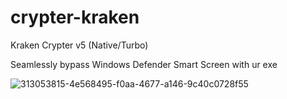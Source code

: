 # crypter-kraken
Kraken Crypter v5 (Native/Turbo)

Seamlessly bypass Windows Defender Smart Screen with ur exe


![313053815-4e568495-f0aa-4677-a146-9c40c0728f55](https://github.com/k4itruns/crypter-kraken/assets/165021327/e07b6862-2897-4335-a342-37dbcf954dd4)
